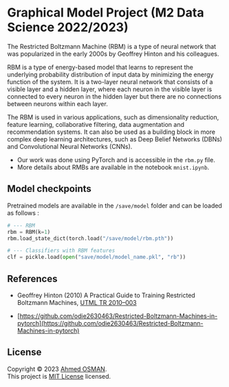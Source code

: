 # Graphical Model Project (M2 Data Science 2022/2023)

The Restricted Boltzmann Machine (RBM) is a type of neural network that was popularized in the early 2000s by Geoffrey Hinton and his colleagues.

RBM is a type of energy-based model that learns to represent the underlying probability distribution of input data by minimizing the energy function of the system. It is a two-layer neural network that consists of a visible layer and a hidden layer, where each neuron in the visible layer is connected to every neuron in the hidden layer but there are no connections between neurons within each layer.

The RBM is used in various applications, such as dimensionality reduction, feature learning, collaborative filtering, data augmentation and recommendation systems. It can also be used as a building block in more complex deep learning architectures, such as Deep Belief Networks (DBNs) and Convolutional Neural Networks (CNNs).

- Our work was done using PyTorch and is accessible in the `rbm.py` file.
- More details about RMBs are available in the notebook `mnist.ipynb`.

## Model checkpoints

Pretrained models are available in the `/save/model` folder and can be loaded as follows :

```python
# --- RBM
rbm = RBM(k=1)
rbm.load_state_dict(torch.load("/save/model/rbm.pth"))

# --- Classifiers with RBM features
clf = pickle.load(open("save/model/model_name.pkl", "rb"))
```

## References

* Geoffrey Hinton (2010) A Practical Guide to Training Restricted Boltzmann Machines, [UTML TR 2010–003](https://www.cs.toronto.edu/~hinton/absps/guideTR.pdf)

* [https://github.com/odie2630463/Restricted-Boltzmann-Machines-in-pytorch](https://github.com/odie2630463/Restricted-Boltzmann-Machines-in-pytorch)

## License

Copyright © 2023 [Ahmed OSMAN](https://github.com/AhmedOsman00py). <br />
This project is [MIT License](https://github.com/AhmedOsman00py/Restricted_Boltzmann_Machines/blob/main/LICENSE) licensed.